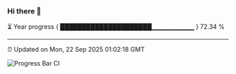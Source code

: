 ### Hi there 👋

⏳ Year progress { █████████████████████▁▁▁▁▁▁▁▁▁ } 72.34 %

---

⏰ Updated on Mon, 22 Sep 2025 01:02:18 GMT

![Progress Bar CI](https://github.com/code-lakshay/GitHub-Actions-Demo/workflows/Progress%20Bar%20CI/badge.svg)
